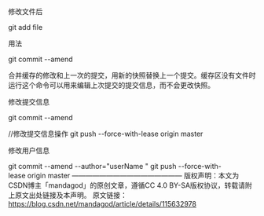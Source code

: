 修改文件后

git add file

用法

git commit --amend

合并缓存的修改和上一次的提交，用新的快照替换上一个提交。缓存区没有文件时运行这个命令可以用来编辑上次提交的提交信息，而不会更改快照。

修改提交信息

git commit --amend 

//修改提交信息操作
git push --force-with-lease origin master

修改用户信息

git commit --amend --author="userName <userMail>"
git push --force-with-lease origin master
————————————————
版权声明：本文为CSDN博主「mandagod」的原创文章，遵循CC 4.0 BY-SA版权协议，转载请附上原文出处链接及本声明。
原文链接：https://blog.csdn.net/mandagod/article/details/115632978
